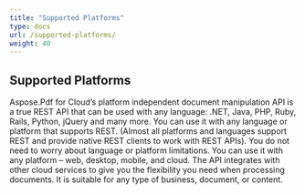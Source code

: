 ```yaml
---
title: "Supported Platforms"
type: docs
url: /supported-platforms/
weight: 40
---
```


## **Supported Platforms**
Aspose.Pdf for Cloud’s platform independent document manipulation API is a true REST API that can be used with any language: .NET, Java, PHP, Ruby, Rails, Python, jQuery and many more. You can use it with any language or platform that supports REST. (Almost all platforms and languages support REST and provide native REST clients to work with REST APIs). You do not need to worry about language or platform limitations. You can use it with any platform – web, desktop, mobile, and cloud. The API integrates with other cloud services to give you the flexibility you need when processing documents. It is suitable for any type of business, document, or content.
